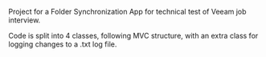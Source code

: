Project for a Folder Synchronization App for technical test of Veeam job interview.

Code is split into 4 classes, following MVC structure, with an extra class for logging changes to a .txt log file.

